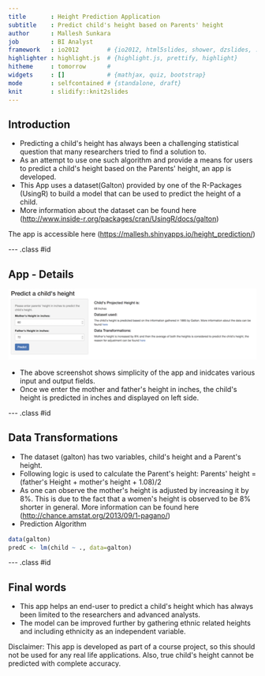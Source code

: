 ```yaml
---
title       : Height Prediction Application
subtitle    : Predict child's height based on Parents' height
author      : Mallesh Sunkara
job         : BI Analyst
framework   : io2012        # {io2012, html5slides, shower, dzslides, ...}
highlighter : highlight.js  # {highlight.js, prettify, highlight}
hitheme     : tomorrow      # 
widgets     : []            # {mathjax, quiz, bootstrap}
mode        : selfcontained # {standalone, draft}
knit        : slidify::knit2slides
---
```


## Introduction

* Predicting a child's height has always been a challenging statistical question that many researchers tried to find a solution to. 
* As an attempt to use one such algorithm and provide a means for users to predict a child's height based on the Parents' height, an app is developed.
* This App uses a dataset(Galton) provided by one of the R-Packages (UsingR) to build a model that can be used to predict the height of a child.
* More information about the dataset can be found here (http://www.inside-r.org/packages/cran/UsingR/docs/galton)

The app is accessible here (https://mallesh.shinyapps.io/height_prediction/)

--- .class #id 

## App - Details

![width, embed=TRUE](height_prediction_ss.png)

* The above screenshot shows simplicity of the app and inidcates various input and output fields.
* Once we enter the mother and father's height in inches, the child's height is predicted in inches and displayed on left side.

--- .class #id 

## Data Transformations

* The dataset (galton) has two variables, child's height and a Parent's height.
* Following logic is used to calculate the Parent's height:
  Parents' height = (father's Height + mother's height + 1.08)/2
* As one can observe the mother's height is adjusted by increasing it by 8%. This is due to the fact that a women's height is observed to be 8% shorter in general. More information can be found here (http://chance.amstat.org/2013/09/1-pagano/)
* Prediction Algorithm


```r
data(galton)
predC <- lm(child ~ ., data=galton)
```

--- .class #id 

## Final words

* This app helps an end-user to predict a child's height which has always been limited to the researchers and advanced analysts.
* The model can be improved further by gathering ethnic related heights and including ethnicity as an independent variable.



Disclaimer:  This app is developed as part of a course project, so this should not be used for any real life applications. Also, true child's height cannot be predicted with complete accuracy.
